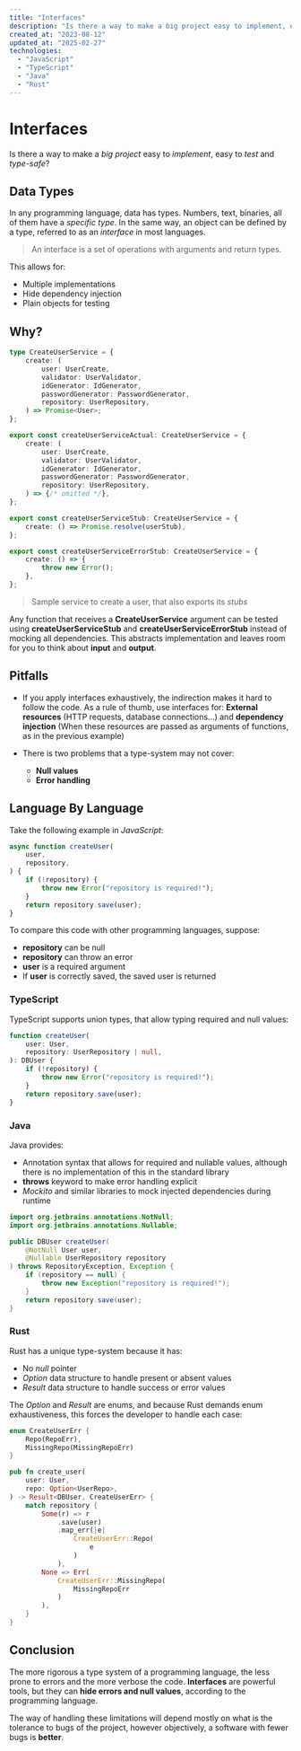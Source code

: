 ```yaml
---
title: "Interfaces"
description: "Is there a way to make a big project easy to implement, easy to test and type-safe?"
created_at: "2023-08-12"
updated_at: "2025-02-27"
technologies:
  - "JavaScript"
  - "TypeScript"
  - "Java"
  - "Rust"
---
```


# Interfaces

Is there a way to make a _big project_ easy to _implement_, easy to _test_ and _type-safe_?

## Data Types

In any programming language, data has types. Numbers, text, binaries, all of them have a _specific
type_. In the same way, an object can be defined by a type, referred to as an _interface_ in most
languages.

> An interface is a set of operations with arguments and return types.

This allows for:

- Multiple implementations
- Hide dependency injection
- Plain objects for testing

## Why?

```ts
type CreateUserService = {
    create: (
        user: UserCreate,
        validator: UserValidator,
        idGenerator: IdGenerator,
        passwordGenerator: PasswordGenerator,
        repository: UserRepository,
    ) => Promise<User>;
};

export const createUserServiceActual: CreateUserService = {
    create: (
        user: UserCreate,
        validator: UserValidator,
        idGenerator: IdGenerator,
        passwordGenerator: PasswordGenerator,
        repository: UserRepository,
    ) => {/* omitted */},
};

export const createUserServiceStub: CreateUserService = {
    create: () => Promise.resolve(userStub),
};

export const createUserServiceErrorStub: CreateUserService = {
    create: () => {
        throw new Error();
    },
};
```

> Sample service to create a user, that also exports its _stubs_

Any function that receives a **CreateUserService** argument can be tested using
**createUserServiceStub** and **createUserServiceErrorStub** instead of mocking all dependencies.
This abstracts implementation and leaves room for you to think about **input** and **output**.

## Pitfalls

- If you apply interfaces exhaustively, the indirection makes it hard to follow the code. As a rule
  of thumb, use interfaces for: **External resources** (HTTP requests, database connections...) and
  **dependency injection** (When these resources are passed as arguments of functions, as in the
  previous example)

- There is two problems that a type-system may not cover:

  - **Null values**
  - **Error handling**

## Language By Language

Take the following example in _JavaScript_:

```js
async function createUser(
    user,
    repository,
) {
    if (!repository) {
        throw new Error("repository is required!");
    }
    return repository.save(user);
}
```

To compare this code with other programming languages, suppose:

- **repository** can be null
- **repository** can throw an error
- **user** is a required argument
- If **user** is correctly saved, the saved user is returned

### TypeScript

TypeScript supports union types, that allow typing required and null values:

```ts
function createUser(
    user: User,
    repository: UserRepository | null,
): DBUser {
    if (!repository) {
        throw new Error("repository is required!");
    }
    return repository.save(user);
}
```

### Java

Java provides:

- Annotation syntax that allows for required and nullable values, although there is no
  implementation of this in the standard library
- **throws** keyword to make error handling explicit
- _Mockito_ and similar libraries to mock injected dependencies during runtime

```java
import org.jetbrains.annotations.NotNull;
import org.jetbrains.annotations.Nullable;

public DBUser createUser(
    @NotNull User user,
    @Nullable UserRepository repository
) throws RepositoryException, Exception {
    if (repository == null) {
        throw new Exception("repository is required!");
    }
    return repository.save(user);
}
```

### Rust

Rust has a unique type-system because it has:

- No _null_ pointer
- _Option_ data structure to handle present or absent values
- _Result_ data structure to handle success or error values

The _Option_ and _Result_ are enums, and because Rust demands enum exhaustiveness, this forces the
developer to handle each case:

```rust
enum CreateUserErr {
    Repo(RepoErr),
    MissingRepo(MissingRepoErr)
}

pub fn create_user(
    user: User,
    repo: Option<UserRepo>,
) -> Result<DBUser, CreateUserErr> {
    match repository {
        Some(r) => r
            .save(user)
            .map_err(|e|
                CreateUserErr::Repo(
                    e
                )            
            ),
        None => Err(
            CreateUserErr::MissingRepo(
                MissingRepoErr
            )
        ),
    }
}
```

## Conclusion

The more rigorous a type system of a programming language, the less prone to errors and the more verbose the
code. **Interfaces** are powerful tools, but they can **hide errors and null values**, according to
the programming language.

The way of handling these limitations will depend mostly on what is the tolerance to bugs of
the project, however objectively, a software with fewer bugs is **better**.
